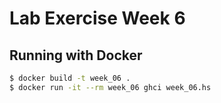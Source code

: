 # Lab Exercise Week 6

## Running with Docker

```sh
$ docker build -t week_06 .
$ docker run -it --rm week_06 ghci week_06.hs
```
